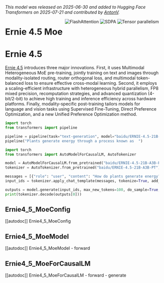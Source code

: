 <!--Copyright 2025 The HuggingFace Team. All rights reserved.

Licensed under the Apache License, Version 2.0 (the "License"); you may not use this file except in compliance with
the License. You may obtain a copy of the License at

http://www.apache.org/licenses/LICENSE-2.0

Unless required by applicable law or agreed to in writing, software distributed under the License is distributed on
an "AS IS" BASIS, WITHOUT WARRANTIES OR CONDITIONS OF ANY KIND, either express or implied. See the License for the
specific language governing permissions and limitations under the License.

⚠️ Note that this file is in Markdown but contain specific syntax for our doc-builder (similar to MDX) that may not be
rendered properly in your Markdown viewer.

-->
*This model was released on 2025-06-30 and added to Hugging Face Transformers on 2025-07-21 and contributed by [AntonV](https://huggingface.co/AntonV).*

<div style="float: right;">
    <div class="flex flex-wrap space-x-1">
        <img alt="FlashAttention" src="https://img.shields.io/badge/%E2%9A%A1%EF%B8%8E%20FlashAttention-eae0c8?style=flat">
        <img alt="SDPA" src="https://img.shields.io/badge/SDPA-DE3412?style=flat&logo=pytorch&logoColor=white">
        <img alt="Tensor parallelism" src="https://img.shields.io/badge/Tensor%20parallelism-06b6d4?style=flat&logoColor=white">
    </div>
</div>

# Ernie 4.5 Moe

# Ernie 4.5

[Ernie 4.5](https://ernie.baidu.com/blog/posts/ernie4.5/) introduces three major innovations. First, it uses Multimodal Heterogeneous MoE pre-training, jointly training on text and images through modality-isolated routing, router orthogonal loss, and multimodal token-balanced loss to ensure effective cross-modal learning. Second, it employs a scaling-efficient infrastructure with heterogeneous hybrid parallelism, FP8 mixed precision, recomputation strategies, and advanced quantization (4-bit/2-bit) to achieve high training and inference efficiency across hardware platforms. Finally, modality-specific post-training tailors models for language and vision tasks using Supervised Fine-Tuning, Direct Preference Optimization, and a new Unified Preference Optimization method.

<hfoptions id="usage">
<hfoption id="Pipeline">

```py
import torch
from transformers import pipeline

pipeline = pipeline(task="text-generation", model="baidu/ERNIE-4.5-21B-A3B-PT", dtype="auto")
pipeline("Plants generate energy through a process known as  ")
```

</hfoption>
<hfoption id="AutoModel">

```py
import torch
from transformers import AutoModelForCausalLM, AutoTokenizer

model = AutoModelForCausalLM.from_pretrained("baidu/ERNIE-4.5-21B-A3B-PT", dtype="auto")
tokenizer = AutoTokenizer.from_pretrained("baidu/ERNIE-4.5-21B-A3B-PT")

messages = [{"role": "user", "content": "How do plants generate energy?"}]
input_ids = tokenizer.apply_chat_template(messages, tokenize=True, add_generation_prompt=True, return_tensors="pt")

outputs = model.generate(input_ids, max_new_tokens=100, do_sample=True, temperature=0.3,)
print(tokenizer.decode(outputs[0]))
```

</hfoption>
</hfoptions>

## Ernie4_5_MoeConfig

[[autodoc]] Ernie4_5_MoeConfig

## Ernie4_5_MoeModel

[[autodoc]] Ernie4_5_MoeModel
    - forward

## Ernie4_5_MoeForCausalLM

[[autodoc]] Ernie4_5_MoeForCausalLM
    - forward
    - generate
